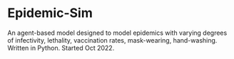 # Epidemic-Sim
An agent-based model designed to model epidemics with varying degrees of infectivity, lethality, vaccination rates, mask-wearing, hand-washing. Written in Python. Started Oct 2022.
